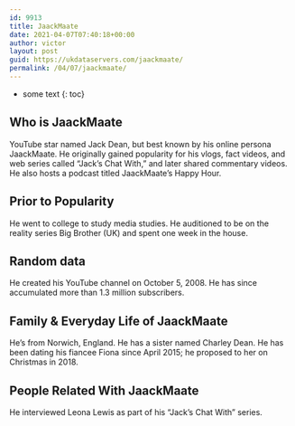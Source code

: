 ```yaml
---
id: 9913
title: JaackMaate
date: 2021-04-07T07:40:18+00:00
author: victor
layout: post
guid: https://ukdataservers.com/jaackmaate/
permalink: /04/07/jaackmaate/
---
```


* some text
{: toc}


## Who is JaackMaate



YouTube star named Jack Dean, but best known by his online persona JaackMaate. He originally gained popularity for his vlogs, fact videos, and web series called &#8220;Jack&#8217;s Chat With,&#8221; and later shared commentary videos. He also hosts a podcast titled JaackMaate&#8217;s Happy Hour.

                
                
                
## Prior to Popularity



He went to college to study media studies. He auditioned to be on the reality series Big Brother (UK) and spent one week in the house. 

                
                
                
## Random data



He created his YouTube channel on October 5, 2008. He has since accumulated more than 1.3 million subscribers. 

                
                
                
## Family & Everyday Life of JaackMaate



He&#8217;s from Norwich, England. He has a sister named Charley Dean. He has been dating his fiancee Fiona since April 2015; he proposed to her on Christmas in 2018.

                
                
                
## People Related With JaackMaate



He interviewed Leona Lewis as part of his &#8220;Jack&#8217;s Chat With&#8221; series. 

                
              
            
          
          
          